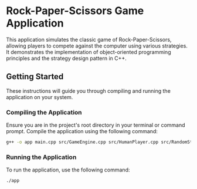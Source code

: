 # Rock-Paper-Scissors Game Application

This application simulates the classic game of Rock-Paper-Scissors, allowing players to compete against the computer using various strategies. It demonstrates the implementation of object-oriented programming principles and the strategy design pattern in C++.

## Getting Started

These instructions will guide you through compiling and running the application on your system.

### Compiling the Application

Ensure you are in the project's root directory in your terminal or command prompt. Compile the application using the following command:

```bash
g++ -o app main.cpp src/GameEngine.cpp src/HumanPlayer.cpp src/RandomStrategy.cpp src/SmartStrategy.cpp src/computerPlayer.cpp src/frequencyMap.cpp src/fileHandler.cpp
```

### Running the Application

To run the application, use the following command:

```bash
./app
```
